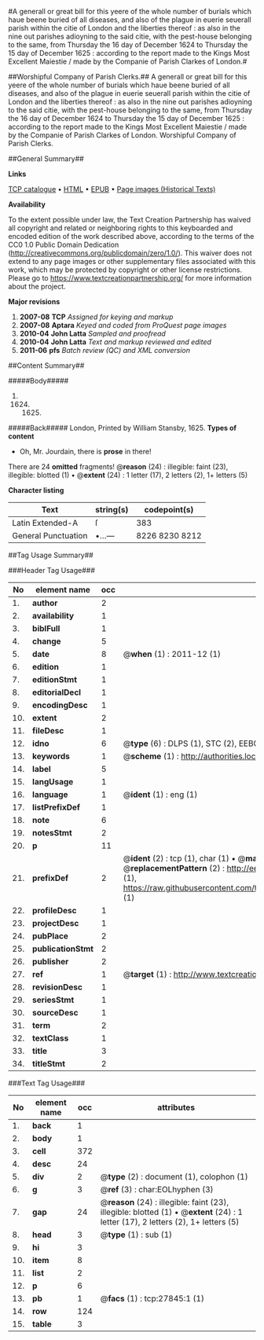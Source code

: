 #A generall or great bill for this yeere of the whole number of burials which haue beene buried of all diseases, and also of the plague in euerie seuerall parish within the citie of London and the liberties thereof : as also in the nine out parishes adioyning to the said citie, with the pest-house belonging to the same, from Thursday the 16 day of December 1624 to Thursday the 15 day of December 1625 : according to the report made to the Kings Most Excellent Maiestie / made by the Companie of Parish Clarkes of London.#

##Worshipful Company of Parish Clerks.##
A generall or great bill for this yeere of the whole number of burials which haue beene buried of all diseases, and also of the plague in euerie seuerall parish within the citie of London and the liberties thereof : as also in the nine out parishes adioyning to the said citie, with the pest-house belonging to the same, from Thursday the 16 day of December 1624 to Thursday the 15 day of December 1625 : according to the report made to the Kings Most Excellent Maiestie / made by the Companie of Parish Clarkes of London.
Worshipful Company of Parish Clerks.

##General Summary##

**Links**

[TCP catalogue](http://www.ota.ox.ac.uk/tcp/)  • 
[HTML](http://tei.it.ox.ac.uk/tcp/Texts-HTML/free/A06/A06254.html)  • 
[EPUB](http://tei.it.ox.ac.uk/tcp/Texts-EPUB/free/A06/A06254.epub) • 
[Page images (Historical Texts)](https://historicaltexts.jisc.ac.uk/eebo-24642088e)

**Availability**

To the extent possible under law, the Text Creation Partnership has waived all copyright and related or neighboring rights to this keyboarded and encoded edition of the work described above, according to the terms of the CC0 1.0 Public Domain Dedication (http://creativecommons.org/publicdomain/zero/1.0/). This waiver does not extend to any page images or other supplementary files associated with this work, which may be protected by copyright or other license restrictions. Please go to https://www.textcreationpartnership.org/ for more information about the project.

**Major revisions**

1. __2007-08__ __TCP__ *Assigned for keying and markup*
1. __2007-08__ __Aptara__ *Keyed and coded from ProQuest page images*
1. __2010-04__ __John Latta__ *Sampled and proofread*
1. __2010-04__ __John Latta__ *Text and markup reviewed and edited*
1. __2011-06__ __pfs__ *Batch review (QC) and XML conversion*

##Content Summary##

#####Body#####

1. 1624. 1625.

#####Back#####
London, Printed by William Stansby, 1625.
**Types of content**

  * Oh, Mr. Jourdain, there is **prose** in there!

There are 24 **omitted** fragments! 
 @__reason__ (24) : illegible: faint (23), illegible: blotted (1)  •  @__extent__ (24) : 1 letter (17), 2 letters (2), 1+ letters (5)

**Character listing**


|Text|string(s)|codepoint(s)|
|---|---|---|
|Latin Extended-A|ſ|383|
|General Punctuation|•…—|8226 8230 8212|

##Tag Usage Summary##

###Header Tag Usage###

|No|element name|occ|attributes|
|---|---|---|---|
|1.|__author__|2||
|2.|__availability__|1||
|3.|__biblFull__|1||
|4.|__change__|5||
|5.|__date__|8| @__when__ (1) : 2011-12 (1)|
|6.|__edition__|1||
|7.|__editionStmt__|1||
|8.|__editorialDecl__|1||
|9.|__encodingDesc__|1||
|10.|__extent__|2||
|11.|__fileDesc__|1||
|12.|__idno__|6| @__type__ (6) : DLPS (1), STC (2), EEBO-CITATION (1), OCLC (1), VID (1)|
|13.|__keywords__|1| @__scheme__ (1) : http://authorities.loc.gov/ (1)|
|14.|__label__|5||
|15.|__langUsage__|1||
|16.|__language__|1| @__ident__ (1) : eng (1)|
|17.|__listPrefixDef__|1||
|18.|__note__|6||
|19.|__notesStmt__|2||
|20.|__p__|11||
|21.|__prefixDef__|2| @__ident__ (2) : tcp (1), char (1)  •  @__matchPattern__ (2) : ([0-9\-]+):([0-9IVX]+) (1), (.+) (1)  •  @__replacementPattern__ (2) : http://eebo.chadwyck.com/downloadtiff?vid=$1&page=$2 (1), https://raw.githubusercontent.com/textcreationpartnership/Texts/master/tcpchars.xml#$1 (1)|
|22.|__profileDesc__|1||
|23.|__projectDesc__|1||
|24.|__pubPlace__|2||
|25.|__publicationStmt__|2||
|26.|__publisher__|2||
|27.|__ref__|1| @__target__ (1) : http://www.textcreationpartnership.org/docs/. (1)|
|28.|__revisionDesc__|1||
|29.|__seriesStmt__|1||
|30.|__sourceDesc__|1||
|31.|__term__|2||
|32.|__textClass__|1||
|33.|__title__|3||
|34.|__titleStmt__|2||


###Text Tag Usage###

|No|element name|occ|attributes|
|---|---|---|---|
|1.|__back__|1||
|2.|__body__|1||
|3.|__cell__|372||
|4.|__desc__|24||
|5.|__div__|2| @__type__ (2) : document (1), colophon (1)|
|6.|__g__|3| @__ref__ (3) : char:EOLhyphen (3)|
|7.|__gap__|24| @__reason__ (24) : illegible: faint (23), illegible: blotted (1)  •  @__extent__ (24) : 1 letter (17), 2 letters (2), 1+ letters (5)|
|8.|__head__|3| @__type__ (1) : sub (1)|
|9.|__hi__|3||
|10.|__item__|8||
|11.|__list__|2||
|12.|__p__|6||
|13.|__pb__|1| @__facs__ (1) : tcp:27845:1 (1)|
|14.|__row__|124||
|15.|__table__|3||
